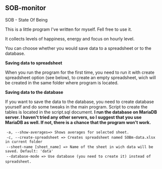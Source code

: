 ## SOB-monitor

SOB - State Of Being

This is a little program I've written for myself. Fell free to use it.

It collects levels of happiness, energy and focus on hourly level.

You can choose whether you would save data to a spreadsheet or to the database.

<b>Saving data to spreadsheet</b>

When you run the program for the first time, you need to run it with create spreadsheet option (see below), to create an empty spreadsheet, wich will be created in the same folder where program is located.

<b>Saving data to the database</b>

If you want to save the data to the database, you need to create database yourself and do some tweaks in the main program. Script to create the tables is located in the script.sql document. <b>I run the database on MariaDB server. I haven't tried any other servers, so I suggest that you use MariaDB as well. If not, there is a chance that the program won't work.</b>

  `-a, --show-averages=> Shows averages for selected sheet.`<br>
  `-c, --create-spreadsheet => Creates spreadsheet named SOBm-data.xlsx in current folder`<br>
  `--sheet-name [sheet_name] => Name of the sheet in wich data will be saved. Default: 'data'`<br>
  `--database-mode => Use database (you need to create it) instead of spreadsheet.`
  
